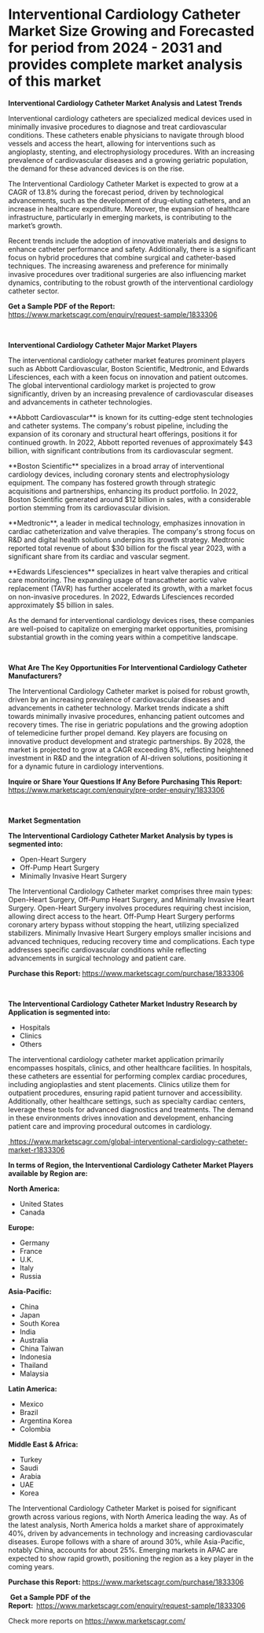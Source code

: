 <p><h1>Interventional Cardiology Catheter Market Size Growing and Forecasted for period from 2024 - 2031 and provides complete market analysis of this market</h1></p><p><strong>Interventional Cardiology Catheter Market Analysis and Latest Trends</strong></p>
<p><p>Interventional cardiology catheters are specialized medical devices used in minimally invasive procedures to diagnose and treat cardiovascular conditions. These catheters enable physicians to navigate through blood vessels and access the heart, allowing for interventions such as angioplasty, stenting, and electrophysiology procedures. With an increasing prevalence of cardiovascular diseases and a growing geriatric population, the demand for these advanced devices is on the rise.</p><p>The Interventional Cardiology Catheter Market is expected to grow at a CAGR of 13.8% during the forecast period, driven by technological advancements, such as the development of drug-eluting catheters, and an increase in healthcare expenditure. Moreover, the expansion of healthcare infrastructure, particularly in emerging markets, is contributing to the market’s growth. </p><p>Recent trends include the adoption of innovative materials and designs to enhance catheter performance and safety. Additionally, there is a significant focus on hybrid procedures that combine surgical and catheter-based techniques. The increasing awareness and preference for minimally invasive procedures over traditional surgeries are also influencing market dynamics, contributing to the robust growth of the interventional cardiology catheter sector.</p></p>
<p><strong>Get a Sample PDF of the Report:&nbsp;</strong> <a href="https://www.marketscagr.com/enquiry/request-sample/1833306?utm_campaign=1869&utm_medium=2&utm_source=Github&utm_content=ia&utm_term=01012025&utm_id=interventional-cardiology-catheter">https://www.marketscagr.com/enquiry/request-sample/1833306</a></p>
<p>&nbsp;</p>
<p><strong>Interventional Cardiology Catheter Major Market Players</strong></p>
<p><p>The interventional cardiology catheter market features prominent players such as Abbott Cardiovascular, Boston Scientific, Medtronic, and Edwards Lifesciences, each with a keen focus on innovation and patient outcomes. The global interventional cardiology market is projected to grow significantly, driven by an increasing prevalence of cardiovascular diseases and advancements in catheter technologies.</p><p>**Abbott Cardiovascular** is known for its cutting-edge stent technologies and catheter systems. The company's robust pipeline, including the expansion of its coronary and structural heart offerings, positions it for continued growth. In 2022, Abbott reported revenues of approximately $43 billion, with significant contributions from its cardiovascular segment.</p><p>**Boston Scientific** specializes in a broad array of interventional cardiology devices, including coronary stents and electrophysiology equipment. The company has fostered growth through strategic acquisitions and partnerships, enhancing its product portfolio. In 2022, Boston Scientific generated around $12 billion in sales, with a considerable portion stemming from its cardiovascular division.</p><p>**Medtronic**, a leader in medical technology, emphasizes innovation in cardiac catheterization and valve therapies. The company's strong focus on R&D and digital health solutions underpins its growth strategy. Medtronic reported total revenue of about $30 billion for the fiscal year 2023, with a significant share from its cardiac and vascular segment.</p><p>**Edwards Lifesciences** specializes in heart valve therapies and critical care monitoring. The expanding usage of transcatheter aortic valve replacement (TAVR) has further accelerated its growth, with a market focus on non-invasive procedures. In 2022, Edwards Lifesciences recorded approximately $5 billion in sales.</p><p>As the demand for interventional cardiology devices rises, these companies are well-poised to capitalize on emerging market opportunities, promising substantial growth in the coming years within a competitive landscape.</p></p>
<p>&nbsp;</p>
<p><strong>What Are The Key Opportunities For Interventional Cardiology Catheter Manufacturers?</strong></p>
<p><p>The Interventional Cardiology Catheter market is poised for robust growth, driven by an increasing prevalence of cardiovascular diseases and advancements in catheter technology. Market trends indicate a shift towards minimally invasive procedures, enhancing patient outcomes and recovery times. The rise in geriatric populations and the growing adoption of telemedicine further propel demand. Key players are focusing on innovative product development and strategic partnerships. By 2028, the market is projected to grow at a CAGR exceeding 8%, reflecting heightened investment in R&D and the integration of AI-driven solutions, positioning it for a dynamic future in cardiology interventions.</p></p>
<p><strong>Inquire or Share Your Questions If Any Before Purchasing This Report:</strong> <a href="https://www.marketscagr.com/enquiry/pre-order-enquiry/1833306?utm_campaign=1869&utm_medium=2&utm_source=Github&utm_content=ia&utm_term=01012025&utm_id=interventional-cardiology-catheter">https://www.marketscagr.com/enquiry/pre-order-enquiry/1833306</a></p>
<p>&nbsp;</p>
<p><strong>Market Segmentation</strong></p>
<p><strong>The Interventional Cardiology Catheter Market Analysis by types is segmented into:</strong></p>
<p><ul><li>Open-Heart Surgery</li><li>Off-Pump Heart Surgery</li><li>Minimally Invasive Heart Surgery</li></ul></p>
<p><p>The Interventional Cardiology Catheter market comprises three main types: Open-Heart Surgery, Off-Pump Heart Surgery, and Minimally Invasive Heart Surgery. Open-Heart Surgery involves procedures requiring chest incision, allowing direct access to the heart. Off-Pump Heart Surgery performs coronary artery bypass without stopping the heart, utilizing specialized stabilizers. Minimally Invasive Heart Surgery employs smaller incisions and advanced techniques, reducing recovery time and complications. Each type addresses specific cardiovascular conditions while reflecting advancements in surgical technology and patient care.</p></p>
<p><strong>Purchase this Report:&nbsp;</strong><a href="https://www.marketscagr.com/purchase/1833306?utm_campaign=1869&utm_medium=2&utm_source=Github&utm_content=ia&utm_term=01012025&utm_id=interventional-cardiology-catheter">https://www.marketscagr.com/purchase/1833306</a></p>
<p>&nbsp;</p>
<p><strong>The Interventional Cardiology Catheter Market Industry Research by Application is segmented into:</strong></p>
<p><ul><li>Hospitals</li><li>Clinics</li><li>Others</li></ul></p>
<p><p>The interventional cardiology catheter market application primarily encompasses hospitals, clinics, and other healthcare facilities. In hospitals, these catheters are essential for performing complex cardiac procedures, including angioplasties and stent placements. Clinics utilize them for outpatient procedures, ensuring rapid patient turnover and accessibility. Additionally, other healthcare settings, such as specialty cardiac centers, leverage these tools for advanced diagnostics and treatments. The demand in these environments drives innovation and development, enhancing patient care and improving procedural outcomes in cardiology.</p></p>
<p><a href="https://www.marketscagr.com/global-interventional-cardiology-catheter-market-r1833306?utm_campaign=1869&utm_medium=2&utm_source=Github&utm_content=ia&utm_term=01012025&utm_id=interventional-cardiology-catheter">&nbsp;https://www.marketscagr.com/global-interventional-cardiology-catheter-market-r1833306</a></p>
<p><strong>In terms of Region, the Interventional Cardiology Catheter Market Players available by Region are:</strong></p>
<p>
    <p> <strong> North America: </strong>
        <ul>
            <li>United States</li>
            <li>Canada</li>
        </ul>
        </p> 
    <p> <strong> Europe: </strong>
        <ul>
            <li>Germany</li>
            <li>France</li>
            <li>U.K.</li>
            <li>Italy</li>
            <li>Russia</li>
        </ul>
        </p> 
    <p> <strong> Asia-Pacific: </strong>
        <ul>
            <li>China</li>
            <li>Japan</li>
            <li>South Korea</li>
            <li>India</li>
            <li>Australia</li>
            <li>China Taiwan</li>
            <li>Indonesia</li>
            <li>Thailand</li>
            <li>Malaysia</li>
        </ul>
        </p> 
    <p> <strong> Latin America: </strong>
        <ul>
            <li>Mexico</li>
            <li>Brazil</li>
            <li>Argentina Korea</li>
            <li>Colombia</li>
        </ul>
        </p> 
    <p> <strong> Middle East & Africa: </strong>
        <ul>
            <li>Turkey</li>
            <li>Saudi</li>
            <li>Arabia</li>
            <li>UAE</li>
            <li>Korea</li>
        </ul>
    </p>
    </p>
<p><p>The Interventional Cardiology Catheter Market is poised for significant growth across various regions, with North America leading the way. As of the latest analysis, North America holds a market share of approximately 40%, driven by advancements in technology and increasing cardiovascular diseases. Europe follows with a share of around 30%, while Asia-Pacific, notably China, accounts for about 25%. Emerging markets in APAC are expected to show rapid growth, positioning the region as a key player in the coming years.</p></p>
<p><strong>Purchase this Report: </strong><a href="https://www.marketscagr.com/purchase/1833306?utm_campaign=1869&utm_medium=2&utm_source=Github&utm_content=ia&utm_term=01012025&utm_id=interventional-cardiology-catheter">https://www.marketscagr.com/purchase/1833306</a></p>
<p>&nbsp;<strong>Get a Sample PDF of the Report:&nbsp;&nbsp;</strong><a href="https://www.marketscagr.com/enquiry/request-sample/1833306?utm_campaign=1869&utm_medium=2&utm_source=Github&utm_content=ia&utm_term=01012025&utm_id=interventional-cardiology-catheter">https://www.marketscagr.com/enquiry/request-sample/1833306</a></p>
<p><strong></strong></p>
<p>Check more reports on <a href="https://www.marketscagr.com/?utm_campaign=1869&utm_medium=2&utm_source=Github&utm_content=ia&utm_term=01012025&utm_id=interventional-cardiology-catheter">https://www.marketscagr.com/</a></p>
